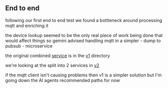 ## End to end

following our first end to end test we found a bottleneck around processing mqtt and enriching it

the device lookup seemed to be the only real piece of work being done that would affect things so gemini
advised handling mqtt in a simpler - dump to pubsub - microservice

the original combined [service](v1/connectors/service.go) is in the [v1](v1) directory

we're looking at the split into 2 services in [v2](v2)

if the mqtt client isn't causing problems then v1 is a simpler solution but I'm going down the 
AI agents recommended paths for now

